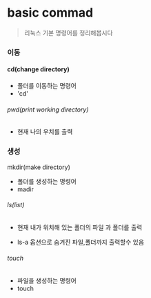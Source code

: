 # basic commad

> 리눅스 기본 명령어를 정리해봅시다



### 이동

#### cd(change directory)

- 폴더를 이동하는 명령어
- 'cd'<directory name>



###### pwd(print working directory)

- 현재 나의 우치를 출력

### 생성

mkdir(make directory)

- 폴더를 생성하는 명령어
- madir <directory name>

###### ls(list)

- 현재 내가 위치해 있는 폴더의 파일 과 폴더를 출력

- ls-a 옵션으로 숨겨진 파일,폴더까지 출력할수 있음



###### touch

- 파일을 생성하는 명령어
- touch <title name>